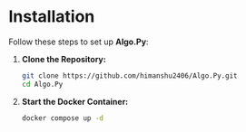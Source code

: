 <!-- File: installation.md -->
# Installation

Follow these steps to set up **Algo.Py**:

1. **Clone the Repository:**

   ```bash
   git clone https://github.com/himanshu2406/Algo.Py.git
   cd Algo.Py
   ```

2. **Start the Docker Container:**

   ```bash
   docker compose up -d
   ```

